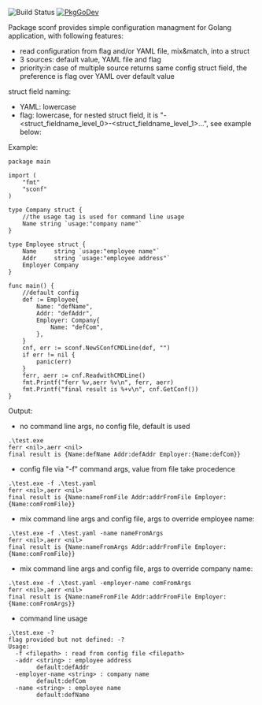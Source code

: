 ![Build Status](https://github.com/hujun-open/sconf/actions/workflows/main.yml/badge.svg)
[![PkgGoDev](https://pkg.go.dev/badge/github.com/hujun-open/sconf)](https://pkg.go.dev/github.com/hujun-open/sconf)

Package sconf provides simple configuration managment for Golang application, with following features:

  - read configuration from flag and/or YAML file, mix&match, into a struct
  - 3 sources: default value, YAML file and flag
  - priority:in case of multiple source returns same config struct field, the preference is flag over YAML over default value

struct field naming:
  
  - YAML: lowercase
  - flag: lowercase, for nested struct field, it is "-<struct_fieldname_level_0>-<struct_fieldname_level_1>...", see example below:



Example:
```
package main

import (
	"fmt"
	"sconf"
)

type Company struct {
	//the usage tag is used for command line usage
	Name string `usage:"company name"`
}

type Employee struct {
	Name     string `usage:"employee name"`
	Addr     string `usage:"employee address"`
	Employer Company
}

func main() {
	//default config
	def := Employee{
		Name: "defName",
		Addr: "defAddr",
		Employer: Company{
			Name: "defCom",
		},
	}
	cnf, err := sconf.NewSConfCMDLine(def, "")
	if err != nil {
		panic(err)
	}
	ferr, aerr := cnf.ReadwithCMDLine()
	fmt.Printf("ferr %v,aerr %v\n", ferr, aerr)
	fmt.Printf("final result is %+v\n", cnf.GetConf())
}
```
Output:

- no command line args, no config file, default is used
```	
.\test.exe
ferr <nil>,aerr <nil>
final result is {Name:defName Addr:defAddr Employer:{Name:defCom}}
```    
- config file via "-f" command args, value from file take procedence
```
.\test.exe -f .\test.yaml
ferr <nil>,aerr <nil>
final result is {Name:nameFromFile Addr:addrFromFile Employer:{Name:comFromFile}}
```
- mix command line args and config file, args to override employee name:
```
.\test.exe -f .\test.yaml -name nameFromArgs
ferr <nil>,aerr <nil>
final result is {Name:nameFromArgs Addr:addrFromFile Employer:{Name:comFromFile}}
```
- mix command line args and config file, args to override company name:
```
.\test.exe -f .\test.yaml -employer-name comFromArgs
ferr <nil>,aerr <nil>
final result is {Name:nameFromFile Addr:addrFromFile Employer:{Name:comFromArgs}}
```
- command line usage
```
.\test.exe -?
flag provided but not defined: -?
Usage:
  -f <filepath> : read from config file <filepath>
  -addr <string> : employee address
        default:defAddr
  -employer-name <string> : company name
        default:defCom
  -name <string> : employee name
        default:defName
```